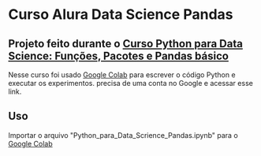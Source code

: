 # Curso Alura Data Science Pandas

## Projeto feito durante o [Curso Python para Data Science: Funções, Pacotes e Pandas básico](https://cursos.alura.com.br/course/python-funcoes-pacotes-pandas)

Nesse curso foi usado [Google Colab](https://colab.research.google.com/) para escrever o código Python e executar os experimentos. precisa de uma conta no Google e acessar esse link.


## Uso 

Importar o arquivo "Python_para_Data_Scrience_Pandas.ipynb" para o [Google Colab](https://colab.research.google.com/)
